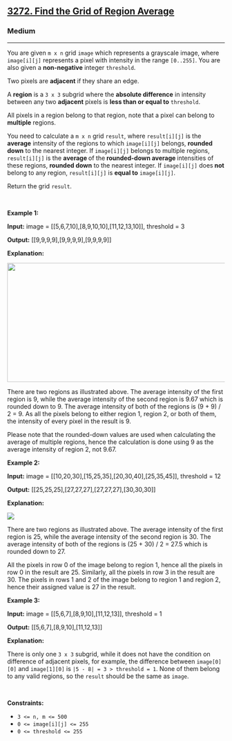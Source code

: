 <h2><a href="https://leetcode.com/problems/find-the-grid-of-region-average">3272. Find the Grid of Region Average</a></h2><h3>Medium</h3><hr><p>You are given <code>m x n</code> grid <code>image</code> which represents a grayscale image, where <code>image[i][j]</code> represents a pixel with intensity in the range <code>[0..255]</code>. You are also given a <strong>non-negative</strong> integer <code>threshold</code>.</p>

<p>Two pixels are <strong>adjacent</strong> if they share an edge.</p>

<p>A <strong>region</strong> is a <code>3 x 3</code> subgrid where the <strong>absolute difference</strong> in intensity between any two <strong>adjacent</strong> pixels is <strong>less than or equal to</strong> <code>threshold</code>.</p>

<p>All pixels in a region belong to that region, note that a pixel can belong to <strong>multiple</strong> regions.</p>

<p>You need to calculate a <code>m x n</code> grid <code>result</code>, where <code>result[i][j]</code> is the <strong>average</strong> intensity of the regions to which <code>image[i][j]</code> belongs, <strong>rounded down</strong> to the nearest integer. If <code>image[i][j]</code> belongs to multiple regions, <code>result[i][j]</code> is the <strong>average </strong>of the<strong> rounded-down average </strong>intensities of these regions, <strong>rounded down</strong> to the nearest integer. If <code>image[i][j]</code> does<strong> not</strong> belong to any region, <code>result[i][j]</code> is <strong>equal to</strong> <code>image[i][j]</code>.</p>

<p>Return the grid <code>result</code>.</p>

<p>&nbsp;</p>
<p><strong class="example">Example 1:</strong></p>

<div class="example-block">
<p><strong>Input:</strong> <span class="example-io">image = [[5,6,7,10],[8,9,10,10],[11,12,13,10]], threshold = 3</span></p>

<p><strong>Output:</strong> <span class="example-io">[[9,9,9,9],[9,9,9,9],[9,9,9,9]]</span></p>

<p><strong>Explanation:</strong></p>

<p><img alt="" src="https://assets.leetcode.com/uploads/2023/12/21/example0corrected.png" style="width: 832px; height: 275px;" /></p>

<p>There are two regions as illustrated above. The average intensity of the first region is 9, while the average intensity of the second region is 9.67 which is rounded down to 9. The average intensity of both of the regions is (9 + 9) / 2 = 9. As all the pixels belong to either region 1, region 2, or both of them, the intensity of every pixel in the result is 9.</p>

<p>Please note that the rounded-down values are used when calculating the average of multiple regions, hence the calculation is done using 9 as the average intensity of region 2, not 9.67.</p>
</div>

<p><strong class="example">Example 2:</strong></p>

<div class="example-block">
<p><strong>Input:</strong> <span class="example-io">image = [[10,20,30],[15,25,35],[20,30,40],[25,35,45]], threshold = 12</span></p>

<p><strong>Output:</strong> <span class="example-io">[[25,25,25],[27,27,27],[27,27,27],[30,30,30]]</span></p>

<p><strong>Explanation:</strong></p>

<p><img src="https://assets.leetcode.com/uploads/2023/12/21/example1corrected.png" /></p>

<p>There are two regions as illustrated above. The average intensity of the first region is 25, while the average intensity of the second region is 30. The average intensity of both of the regions is (25 + 30) / 2 = 27.5 which is rounded down to 27.</p>

<p>All the pixels in row 0 of the image belong to region 1, hence all the pixels in row 0 in the result are 25. Similarly, all the pixels in row 3 in the result are 30. The pixels in rows 1 and 2 of the image belong to region 1 and region 2, hence their assigned value is 27 in the result.</p>
</div>

<p><strong class="example">Example 3:</strong></p>

<div class="example-block">
<p><strong>Input:</strong> <span class="example-io">image = [[5,6,7],[8,9,10],[11,12,13]], threshold = 1</span></p>

<p><strong>Output:</strong> <span class="example-io">[[5,6,7],[8,9,10],[11,12,13]]</span></p>

<p><strong>Explanation:</strong></p>

<p>There is only one <code>3 x 3</code> subgrid, while it does not have the condition on difference of adjacent pixels, for example, the difference between <code>image[0][0]</code> and <code>image[1][0]</code> is <code>|5 - 8| = 3 &gt; threshold = 1</code>. None of them belong to any valid regions, so the <code>result</code> should be the same as <code>image</code>.</p>
</div>

<p>&nbsp;</p>
<p><strong>Constraints:</strong></p>

<ul>
	<li><code>3 &lt;= n, m &lt;= 500</code></li>
	<li><code>0 &lt;= image[i][j] &lt;= 255</code></li>
	<li><code>0 &lt;= threshold &lt;= 255</code></li>
</ul>
